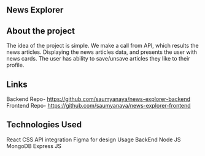 ## News Explorer

## About the project
The idea of the project is simple. We make a call from API, which results the news articles. Displaying the news articles data, and presents the user with news cards. The user has ability to save/unsave articles they like to their profile.

## Links
Backend Repo- https://github.com/saumyanaya/news-explorer-backend
Frontend Repo- https://github.com/saumyanaya/news-explorer-frontend

## Technologies Used
React
CSS
API integration
Figma for design
Usage
BackEnd
Node JS
MongoDB
Express JS
